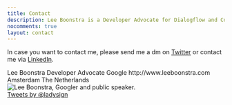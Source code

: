 ```yaml
---
title: Contact
description: Lee Boonstra is a Developer Advocate for Dialogflow and Contact Center AI @ Google based in Amsterdam.
nocomments: true
layout: contact
---
```


In case you want to contact me, please send me a dm on <a href="https://twitter.com/ladysign" target="_blank">Twitter</a> or contact me via <a href="https://linkedin.com/in/leeboonstra/" target="_blank">LinkedIn</a>.

<div class="vcard hidden">
    <span class="fn">Lee Boonstra</span>
    <span class="title">Developer Advocate</span>
    <span class="org">Google</span>
    <span class="url">http://www.leeboonstra.com</span>
    <div class="adr">
        <span class="locality">Amsterdam</span>
        <span class="country-name">The Netherlands</span>
    </div>
</div>

<img src="/images/lee1.jpg" class="img-fluid border" alt="Lee Boonstra, Googler and public speaker." loading="lazy">

<div class="row">
    <div class="col col-sm-8"> <a class="twitter-timeline" href="https://twitter.com/ladysign"> Tweets by @ladysign</a>
    </div>
    <div class="col col-sm-4"></div>
</div>
